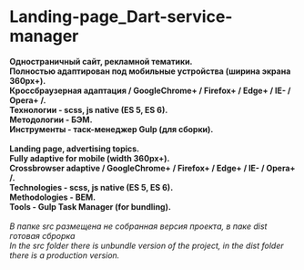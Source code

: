 # Landing-page_Dart-service-manager
<strong>
Одностраничный сайт, рекламной тематики. <br/>
Полностью адаптирован под мобильные устройства (ширина экрана 360px+). <br/>
Кроссбраузерная адаптация / GoogleChrome+ / Firefox+ / Edge+ / IE- / Opera+ /. <br/>
Технологии - scss, js native (ES 5, ES 6).<br/>
Методологии - БЭМ. <br/>
Инструменты - таск-менеджер Gulp (для сборки). <br/>
<br/>
Landing page, advertising topics. <br/>
Fully adaptive for mobile (width 360px+). <br/>
Crossbrowser adaptive / GoogleChrome+ / Firefox+ / Edge+ / IE- / Opera+ /. <br/>
Technologies - scss, js native (ES 5, ES 6). <br/> 
Methodologies - BEM. <br/>
Tools - Gulp Task Manager (for bundling). <br/>
</strong>
<br/>
<em>В папке src размещена не собранная версия проекта, в паке dist готовая сброрка</em>
<br/>
<em>In the src folder there is unbundle version of the project, in the dist folder there is a production version.<em/>
